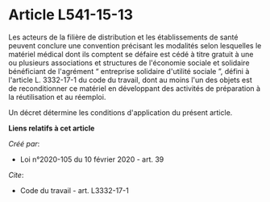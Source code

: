 # Article L541-15-13

Les acteurs de la filière de distribution et les établissements de santé peuvent conclure une convention précisant les
modalités selon lesquelles le matériel médical dont ils comptent se défaire est cédé à titre gratuit à une ou plusieurs
associations et structures de l'économie sociale et solidaire bénéficiant de l'agrément “ entreprise solidaire d'utilité
sociale ”, défini à l'article L. 3332-17-1 du code du travail, dont au moins l'un des objets est de reconditionner ce
matériel en développant des activités de préparation à la réutilisation et au réemploi.

Un décret détermine les conditions d'application du présent article.

**Liens relatifs à cet article**

_Créé par_:

  - Loi n°2020-105 du 10 février 2020 - art. 39

_Cite_:

  - Code du travail - art. L3332-17-1
